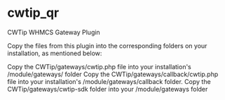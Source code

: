 # cwtip_qr
CWTip WHMCS Gateway Plugin

Copy the files from this plugin into the corresponding folders on your installation, as mentioned below:

Copy the CWTip/gateways/cwtip.php file into your installation's /module/gateways/ folder
Copy the CWTip/gateways/callback/cwtip.php file into your installation's /module/gateways/callback folder.
Copy the CWTip/gateways/cwtip-sdk folder into your /module/gateways folder
